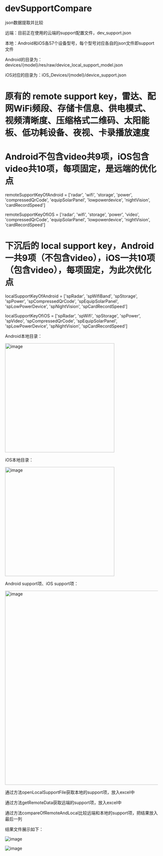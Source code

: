 # devSupportCompare
json数据提取并比较

远端：目前正在使用的云端的support配置文件，dev_support.json

本地：Android和iOS各57个设备型号，每个型号对应各自的json文件即support文件

Android的目录为：devices/{model}/res/raw/device_local_support_model.json

iOS对应的目录为：iOS_Devices/{model}/device_support.json


# 原有的 remote support key，雷达、配网WiFi频段、存储卡信息、供电模式、视频清晰度、压缩格式二维码、太阳能板、低功耗设备、夜视、卡录播放速度
# Android不包含video共9项，iOS包含video共10项，每项固定，是远端的优化点
remoteSupportKeyOfAndroid = ['radar', 'wifi', 'storage', 'power', 'compressedQrCode', 'equipSolarPanel', 'lowpowerdevice', 'nightVision', 'cardRecordSpeed']

remoteSupportKeyOfiOS = ['radar', 'wifi', 'storage', 'power', 'video', 'compressedQrCode', 'equipSolarPanel', 'lowpowerdevice', 'nightVision', 'cardRecordSpeed']


# 下沉后的 local support key，Android一共9项（不包含video），iOS一共10项（包含video），每项固定，为此次优化点
localSupportKeyOfAndroid = ['spRadar', 'spWifiBand', 'spStorage', 'spPower', 'spCompressedQrCode', 'spEquipSolarPanel', 'spLowPowerDevice', 'spNightVision', 'spCardRecordSpeed']

localSupportKeyOfiOS = ['spRadar', 'spWifi', 'spStorage', 'spPower', 'spVideo', 'spCompressedQrCode', 'spEquipSolarPanel', 'spLowPowerDevice', 'spNightVision', 'spCardRecordSpeed']

Android本地目录：

<img width="360" alt="image" src="https://github.com/user-attachments/assets/7c03dc07-5157-46bb-ada4-a6aeabc50713" />

iOS本地目录：

<img width="360" alt="image" src="https://github.com/user-attachments/assets/2b03eec9-3290-4ad7-9274-a15512ba46f7" />

Android support项、iOS support项：

<img width="640" alt="image" src="https://github.com/user-attachments/assets/96ce34f2-09ea-42ce-a223-ba26fe44f271" />



通过方法openLocalSupportFile获取本地的support项，放入excel中

通过方法getRemoteData获取远端的support项，放入excel中

通过方法compareOfRemoteAndLocal比较远端和本地的support项，把结果放入最后一列


结果文件展示如下：

![image](https://github.com/user-attachments/assets/dd45590c-b8d3-48af-bcc5-f904630f56af)















![image](https://github.com/user-attachments/assets/d8974347-ae13-42c7-95ac-e4427026bc01)
